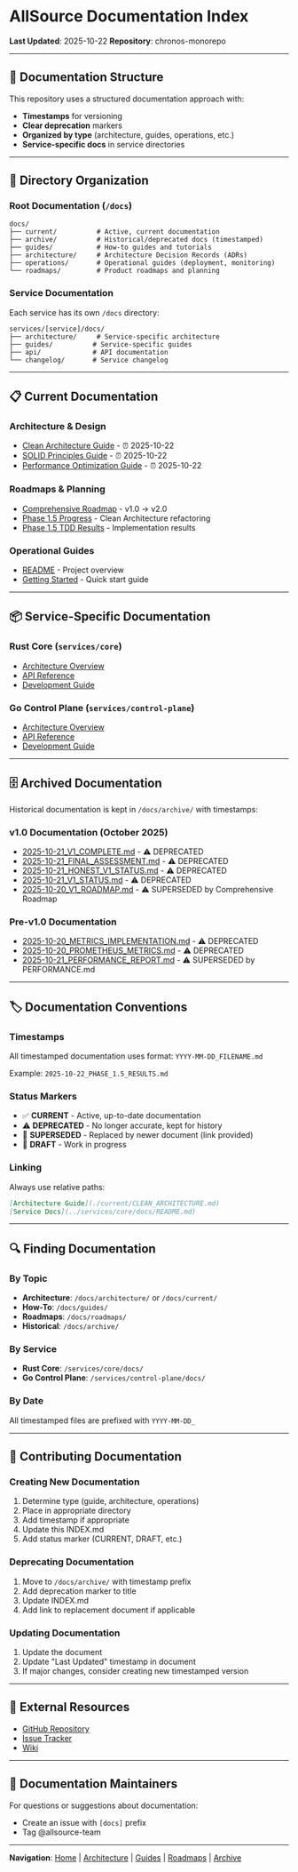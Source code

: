 # AllSource Documentation Index

**Last Updated**: 2025-10-22
**Repository**: chronos-monorepo

---

## 📖 Documentation Structure

This repository uses a structured documentation approach with:
- **Timestamps** for versioning
- **Clear deprecation** markers
- **Organized by type** (architecture, guides, operations, etc.)
- **Service-specific docs** in service directories

---

## 📂 Directory Organization

### Root Documentation (`/docs`)
```
docs/
├── current/          # Active, current documentation
├── archive/          # Historical/deprecated docs (timestamped)
├── guides/           # How-to guides and tutorials
├── architecture/     # Architecture Decision Records (ADRs)
├── operations/       # Operational guides (deployment, monitoring)
└── roadmaps/         # Product roadmaps and planning
```

### Service Documentation
Each service has its own `/docs` directory:
```
services/[service]/docs/
├── architecture/     # Service-specific architecture
├── guides/          # Service-specific guides
├── api/             # API documentation
└── changelog/       # Service changelog
```

---

## 📋 Current Documentation

### Architecture & Design
- [Clean Architecture Guide](./current/CLEAN_ARCHITECTURE.md) - ⏰ 2025-10-22
- [SOLID Principles Guide](./current/SOLID_PRINCIPLES.md) - ⏰ 2025-10-22
- [Performance Optimization Guide](./current/PERFORMANCE.md) - ⏰ 2025-10-22

### Roadmaps & Planning
- [Comprehensive Roadmap](./roadmaps/2025-10-22_COMPREHENSIVE_ROADMAP.md) - v1.0 → v2.0
- [Phase 1.5 Progress](./roadmaps/2025-10-22_PHASE_1.5_PROGRESS.md) - Clean Architecture refactoring
- [Phase 1.5 TDD Results](./roadmaps/2025-10-22_PHASE_1.5_TDD_RESULTS.md) - Implementation results

### Operational Guides
- [README](../README.md) - Project overview
- [Getting Started](./guides/GETTING_STARTED.md) - Quick start guide

---

## 📦 Service-Specific Documentation

### Rust Core (`services/core`)
- [Architecture Overview](../services/core/docs/architecture/README.md)
- [API Reference](../services/core/docs/api/README.md)
- [Development Guide](../services/core/docs/guides/DEVELOPMENT.md)

### Go Control Plane (`services/control-plane`)
- [Architecture Overview](../services/control-plane/docs/architecture/README.md)
- [API Reference](../services/control-plane/docs/api/README.md)
- [Development Guide](../services/control-plane/docs/guides/DEVELOPMENT.md)

---

## 🗄️ Archived Documentation

Historical documentation is kept in `/docs/archive/` with timestamps:

### v1.0 Documentation (October 2025)
- [2025-10-21_V1_COMPLETE.md](./archive/2025-10-21_V1_COMPLETE.md) - ⚠️ DEPRECATED
- [2025-10-21_FINAL_ASSESSMENT.md](./archive/2025-10-21_FINAL_ASSESSMENT.md) - ⚠️ DEPRECATED
- [2025-10-21_HONEST_V1_STATUS.md](./archive/2025-10-21_HONEST_V1_STATUS.md) - ⚠️ DEPRECATED
- [2025-10-21_V1_STATUS.md](./archive/2025-10-21_V1_STATUS.md) - ⚠️ DEPRECATED
- [2025-10-20_V1_ROADMAP.md](./archive/2025-10-20_V1_ROADMAP.md) - ⚠️ SUPERSEDED by Comprehensive Roadmap

### Pre-v1.0 Documentation
- [2025-10-20_METRICS_IMPLEMENTATION.md](./archive/2025-10-20_METRICS_IMPLEMENTATION.md) - ⚠️ DEPRECATED
- [2025-10-20_PROMETHEUS_METRICS.md](./archive/2025-10-20_PROMETHEUS_METRICS.md) - ⚠️ DEPRECATED
- [2025-10-21_PERFORMANCE_REPORT.md](./archive/2025-10-21_PERFORMANCE_REPORT.md) - ⚠️ SUPERSEDED by PERFORMANCE.md

---

## 🏷️ Documentation Conventions

### Timestamps
All timestamped documentation uses format: `YYYY-MM-DD_FILENAME.md`

Example: `2025-10-22_PHASE_1.5_RESULTS.md`

### Status Markers
- ✅ **CURRENT** - Active, up-to-date documentation
- ⚠️ **DEPRECATED** - No longer accurate, kept for history
- 🔄 **SUPERSEDED** - Replaced by newer document (link provided)
- 📝 **DRAFT** - Work in progress

### Linking
Always use relative paths:
```markdown
[Architecture Guide](./current/CLEAN_ARCHITECTURE.md)
[Service Docs](../services/core/docs/README.md)
```

---

## 🔍 Finding Documentation

### By Topic
- **Architecture**: `/docs/architecture/` or `/docs/current/`
- **How-To**: `/docs/guides/`
- **Roadmaps**: `/docs/roadmaps/`
- **Historical**: `/docs/archive/`

### By Service
- **Rust Core**: `/services/core/docs/`
- **Go Control Plane**: `/services/control-plane/docs/`

### By Date
All timestamped files are prefixed with `YYYY-MM-DD_`

---

## 📝 Contributing Documentation

### Creating New Documentation
1. Determine type (guide, architecture, operations)
2. Place in appropriate directory
3. Add timestamp if appropriate
4. Update this INDEX.md
5. Add status marker (CURRENT, DRAFT, etc.)

### Deprecating Documentation
1. Move to `/docs/archive/` with timestamp prefix
2. Add deprecation marker to title
3. Update INDEX.md
4. Add link to replacement document if applicable

### Updating Documentation
1. Update the document
2. Update "Last Updated" timestamp in document
3. If major changes, consider creating new timestamped version

---

## 🔗 External Resources

- [GitHub Repository](https://github.com/allsource/chronos-monorepo)
- [Issue Tracker](https://github.com/allsource/chronos-monorepo/issues)
- [Wiki](https://github.com/allsource/chronos-monorepo/wiki)

---

## 📧 Documentation Maintainers

For questions or suggestions about documentation:
- Create an issue with `[docs]` prefix
- Tag @allsource-team

---

**Navigation**: [Home](../README.md) | [Architecture](./current/) | [Guides](./guides/) | [Roadmaps](./roadmaps/) | [Archive](./archive/)
